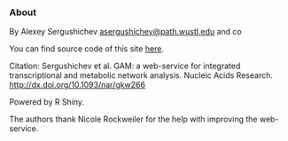 ### About

By Alexey Sergushichev asergushichev@path.wustl.edu and co

You can find source code of this site <a href="https://github.com/ctlab/shinygam">here</a>.

<div id="GAMVersion" class="shiny-html-output"></div>

Citation: Sergushichev et al. GAM: a web-service for integrated transcriptional 
and metabolic network analysis. Nucleic Acids Research. http://dx.doi.org/10.1093/nar/gkw266

Powered by R Shiny.

The authors thank Nicole Rockweiler for the help with improving the web-service.
